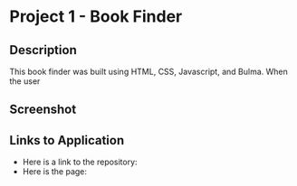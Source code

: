 # Project 1 - Book Finder

## Description

This book finder was built using HTML, CSS, Javascript, and Bulma.
When the user

## Screenshot

## Links to Application

- Here is a link to the repository:
- Here is the page:
